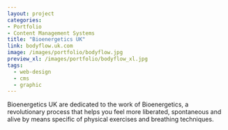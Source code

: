 ```yaml
---
layout: project
categories:
- Portfolio
- Content Management Systems
title: "Bioenergetics UK"
link: bodyflow.uk.com
image: /images/portfolio/bodyflow.jpg
preview_xl: /images/portfolio/bodyflow_xl.jpg
tags:
  - web-design
  - cms
  - graphic
---
```


Bioenergetics UK are dedicated to the work of Bioenergetics, a revolutionary process that helps you feel more liberated, spontaneous and alive by means specific of physical exercises and breathing techniques.